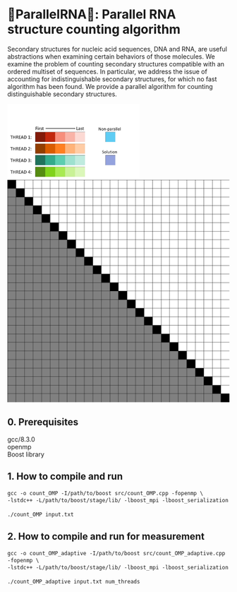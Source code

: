 # :dna:ParallelRNA:dna:: Parallel RNA structure counting algorithm 
Secondary structures for nucleic acid sequences, DNA and RNA, are useful abstractions when examining certain behaviors of those molecules. We examine the problem of counting secondary structures compatible with an ordered multiset of sequences. In particular, we address the issue of accounting for indistinguishable secondary structures, for which no fast algorithm has been found. We provide a parallel algorithm for counting distinguishable secondary structures.
<br>
<!-- ![alt text](https://github.com/masarunakajima/parallelRNA/blob/openMP/parallel%20rna.PNG) -->
<!-- ![alt text](https://github.com/masarunakajima/parallelRNA/blob/openMP/total%20fig.jpg) -->
<img src="https://github.com/masarunakajima/parallelRNA/blob/openMP/figure.jpg" width="300">
<img src="https://github.com/masarunakajima/parallelRNA/blob/openMP/parallelRNA_vis.gif" width="600">

## 0. Prerequisites
gcc/8.3.0 <br />
openmp <br />
Boost library

## 1. How to compile and run
```
gcc -o count_OMP -I/path/to/boost src/count_OMP.cpp -fopenmp \
-lstdc++ -L/path/to/boost/stage/lib/ -lboost_mpi -lboost_serialization

./count_OMP input.txt
```

## 2. How to compile and run for measurement
```
gcc -o count_OMP_adaptive -I/path/to/boost src/count_OMP_adaptive.cpp -fopenmp \
-lstdc++ -L/path/to/boost/stage/lib/ -lboost_mpi -lboost_serialization

./count_OMP_adaptive input.txt num_threads
```
<!--## 2. Files-->
<!--The following files are included in this folder, in addition to this readme-->
<!--file, readme.md.-->
<!--<ul>-->
<!--<li>md.c: Main C program</li>-->
<!--<li>md.h: Header file for md.c</li>-->
<!--<li>md.in: Input parameter file (to be redirected to the standard input)</li>-->
<!--</ul>-->
<!--![Screen shot of MD simulation](ScreenShot.png)-->
